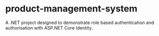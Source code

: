 # product-management-system
A .NET project designed to demonstrate role based authentication and authorisation with ASP.NET Core Identity.
